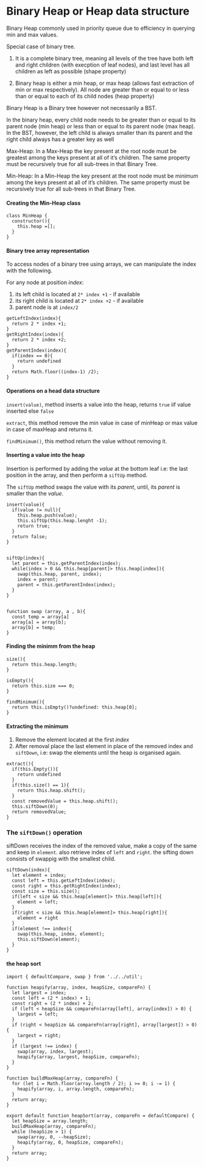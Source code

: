 # Binary Heap or Heap data structure

Binary Heap commonly used in priority queue due to efficiency in querying min and max values.

Special case of binary tree.

1. It is a complete binary tree, meaning all levels of the tree have both left and right children (with execption of leaf nodes), and last level has all children as left as possible (shape property)

2. Binary heap is either a min heap, or max heap (allows fast extraction of min or max respectively). All node are greater than or equal to or less than or equal to each of its child nodes (heap property)

Binary Heap is a Binary tree however not necessarily a BST.

In the binary heap, every child node needs to be greater than or equal to its parent node (min heap) or less than or equal to its parent node (max heap). In the BST, however, the left child is always smaller than its parent and the right child always has a greater key as well

Max-Heap: In a Max-Heap the key present at the root node must be greatest among the keys present at all of it’s children. The same property must be recursively true for all sub-trees in that Binary Tree.

Min-Heap: In a Min-Heap the key present at the root node must be minimum among the keys present at all of it’s children. The same property must be recursively true for all sub-trees in that Binary Tree.

#### Creating the Min-Heap class

```
class MinHeap {
  constructor(){
    this.heap =[];
  }
}
```

#### Binary tree array representation

To access nodes of a binary tree using arrays, we can manipulate the index with the following.

For any node at position _index_:

1. its left child is located at `2* index +1` - if available
2. its right child is located at `2* index +2` - if available
3. parent node is at `index/2`

```
getLeftIndex(index){
  return 2 * index +1;
}
getRightIndex(index){
  return 2 * index +2;
}
getParentIndex(index){
  if(index == 0){
    return undefined
  }
  return Math.floor((index-1) /2);
}
```

#### Operations on a head data structure

`insert(value)`, method inserts a value into the heap, returns `true` iif value inserted else `false`

`extract`, this method remove the min value in case of minHeap or max value in case of maxHeap and returns it.

`findMinimum()`, this method return the value without removing it.

#### Inserting a value into the heap

Insertion is performed by adding the _value_ at the bottom leaf i.e: the last position in the array, and then perform a `siftUp` method.

The `siftUp` method swaps the value with its _parent_, until, its _parent_ is smaller than the _value_.

```
insert(value){
  if(value != null){
    this.heap.push(value);
    this.siftUp(this.heap.lenght -1);
    return true;
  }
  return false;
}


siftUp(index){
  let parent = this.getParentIndex(index);
  while(index > 0 && this.heap[parent]> this.heap[index]){
    swap(this.heap, parent, index);
    index = parent;
    parent = this.getParentIndex(index);
  }
}


function swap (array, a , b){
  const temp = array[a]
  array[a] = array[b];
  array[b] = temp;
}
```

#### Finding the minimm from the heap

```
size(){
  return this.heap.length;
}

isEmpty(){
  return this.size === 0;
}

findMinimum(){
  return this.isEmpty()?undefined: this.heap[0];
}
```

#### Extracting the minimum

1. Remove the element located at the first _index_
2. After removal place the last element in place of the removed index and `siftDown`, i.e: swap the elements until the heap is organised again.

```
extract(){
  if(this.Empty()){
    return undefined
  }
  if(this.size() == 1){
    return this.heap.shift();
  }
  const removedValue = this.heap.shift();
  this.siftDown(0);
  return removedValue;
}
```

### The `siftDown()` operation

siftDown receives the index of the removed value, make a copy of the same and keep in `element`. also retrieve index of `left` and `right`. the sifting down consists of swappig with the smallest child.

```
siftDown(index){
  let element = index;
  const left = this.getLeftIndex(index);
  const right = this.getRightIndex(index);
  const size = this.size();
  if(left < size && this.heap[element]> this.heap[left]){
    element = left;
  }
  if(right < size && this.heap[element]> this.heap[right]){
    element = right
  }
  if(element !== index){
    swap(this.heap, index, element);
    this.siftDown(element);
  }
}
```

#### the heap sort

```
import { defaultCompare, swap } from '../../util';

function heapify(array, index, heapSize, compareFn) {
  let largest = index;
  const left = (2 * index) + 1;
  const right = (2 * index) + 2;
  if (left < heapSize && compareFn(array[left], array[index]) > 0) {
    largest = left;
  }
  if (right < heapSize && compareFn(array[right], array[largest]) > 0) {
    largest = right;
  }
  if (largest !== index) {
    swap(array, index, largest);
    heapify(array, largest, heapSize, compareFn);
  }
}

function buildMaxHeap(array, compareFn) {
  for (let i = Math.floor(array.length / 2); i >= 0; i -= 1) {
    heapify(array, i, array.length, compareFn);
  }
  return array;
}

export default function heapSort(array, compareFn = defaultCompare) {
  let heapSize = array.length;
  buildMaxHeap(array, compareFn);
  while (heapSize > 1) {
    swap(array, 0, --heapSize);
    heapify(array, 0, heapSize, compareFn);
  }
  return array;
}
```
